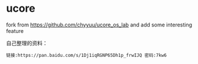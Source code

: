 # ucore

fork from https://github.com/chyyuu/ucore_os_lab and add some interesting feature

自己整理的资料：

```
链接:https://pan.baidu.com/s/1Dj1iqRGNP65Dh1p_frwIJQ 密码:7kw6
```
